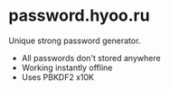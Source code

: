 # password.hyoo.ru

Unique strong password generator.

- All passwords don't stored anywhere
- Working instantly offline
- Uses PBKDF2 x10K

